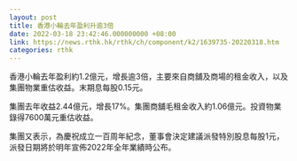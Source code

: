 ```yaml
---
layout: post
title: 香港小輪去年盈利升逾3倍
date: 2022-03-18 23:42:46.000000000 +08:00
link: https://news.rthk.hk/rthk/ch/component/k2/1639735-20220318.htm
categories: rthk
---
```


香港小輪去年盈利約1.2億元，增長逾3倍，主要來自商舖及商場的租金收入，以及集團物業重估收益。末期息每股0.15元。

集團去年收益2.44億元，增長17%。集團商舖毛租金收入約1.06億元。投資物業錄得7600萬元重估收益。

集團又表示，為慶祝成立一百周年紀念，董事會決定建議派發特別股息每股1元，派發日期將於明年宣佈2022年全年業績時公布。
